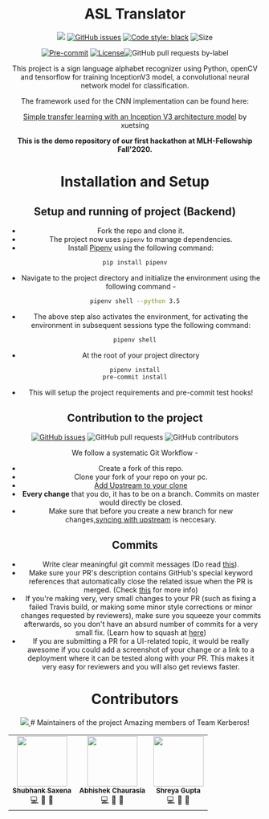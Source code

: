 <div align = "center">

# ASL Translator
[![](https://img.shields.io/badge/python-3.5-blue.svg)](https://www.python.org/download/releases/3.5.0/) 
[![GitHub issues](https://img.shields.io/github/issues/MLH-Fellowship/TeamKerberos_Pod1.0.2?logo=github)](https://github.com/MLH-Fellowship/TeamKerberos_Pod1.0.2/issues)
[![Code style: black](https://img.shields.io/badge/code%20style-black-000000.svg)](https://github.com/psf/black)
![Size](https://github-size-badge.herokuapp.com/MLH-Fellowship/TeamKerberos_Pod1.0.2.svg)


[![Pre-commit](https://img.shields.io/badge/pre--commit-enabled-brightgreen?logo=pre-commit&logoColor=white)](https://github.com/MLH-Fellowship/TeamKerberos_Pod1.0.2/blob/main/.pre-commit-config.yaml)
[![License](https://img.shields.io/github/license/MLH-Fellowship/TeamKerberos_Pod1.0.2)](https://github.com/MLH-Fellowship/TeamKerberos_Pod1.0.2/blob/main/LICENSE)![GitHub pull requests by-label](https://img.shields.io/github/issues-pr/developer-student-club-thapar/officialWebsite/dependencies?label=Dependencies%20Status)

This project is a sign language alphabet recognizer using Python, openCV and tensorflow for training InceptionV3 model, a convolutional neural network model for classification.

The framework used for the CNN implementation can be found here:

[Simple transfer learning with an Inception V3 architecture model](https://github.com/xuetsing/image-classification-tensorflow) by xuetsing



**This is the demo repository of our first hackathon at MLH-Fellowship Fall'2020.**

# Installation and Setup
## Setup and running of project (Backend)

- Fork the repo and clone it.
- The project now uses `pipenv` to manage dependencies.
- Install [Pipenv](https://pypi.org/project/pipenv/) using the following command:
```bash
pip install pipenv
```
- Navigate to the project directory and initialize the environment using the following command -
```bash
pipenv shell --python 3.5
```
- The above step also activates the environment, for activating the environment in subsequent sessions type the following command:
```bash
pipenv shell
```
- At the root of your project directory <br>

```bash
pipenv install
pre-commit install
```

- This will setup the project requirements and pre-commit test hooks!


## Contribution to the project


<div align="center">

[![GitHub issues](https://img.shields.io/github/issues/developer-student-club-thapar/officialWebsite?logo=github)](https://github.com/MLH-Fellowship/TeamKerberos_Pod1.0.2/issues) ![GitHub pull requests](https://img.shields.io/github/issues-pr/MLH-Fellowship/TeamKerberos_Pod1.0.2) ![GitHub contributors](https://img.shields.io/github/contributors/MLH-Fellowship/TeamKerberos_Pod1.0.2)

</div>
We follow a systematic Git Workflow -

- Create a fork of this repo.
- Clone your fork of your repo on your pc.
- [Add Upstream to your clone](https://help.github.com/en/github/collaborating-with-issues-and-pull-requests/configuring-a-remote-for-a-fork)
- **Every change** that you do, it has to be on a branch. Commits on master would directly be closed.
- Make sure that before you create a new branch for new changes,[syncing with upstream](https://help.github.com/en/github/collaborating-with-issues-and-pull-requests/syncing-a-fork) is neccesary.

## Commits

- Write clear meaningful git commit messages (Do read [this](http://chris.beams.io/posts/git-commit/)).
- Make sure your PR's description contains GitHub's special keyword references that automatically close the related issue when the PR is merged. (Check [this](https://github.com/blog/1506-closing-issues-via-pull-requests) for more info)
- If you're making very, very small changes to your PR (such as fixing a failed Travis build, or making some minor style corrections or minor changes requested by reviewers), make sure you squeeze your commits afterwards, so you don't have an absurd number of commits for a very small fix. (Learn how to squash at [here](https://davidwalsh.name/squash-commits-git))
- If you are submitting a PR for a UI-related topic, it would be really awesome if you could add a screenshot of your change or a link to a deployment where it can be tested along with your PR. This makes it very easy for reviewers and you will also get reviews faster.

<div align = "center">

# Contributors
<a href="https://github.com/MLH-Fellowship/TeamKerberos_Pod1.0.2/graphs/contributors">
  <img src="https://contributors-img.web.app/image?repo=MLH-Fellowship/TeamKerberos_Pod1.0.2" />
</a>
# Maintainers of the project
Amazing members of Team Kerberos!
<table>
  <tr>
        <td align="center"><a href="http://shubhank.codes"><img src="https://avatars3.githubusercontent.com/u/29003047?v=4" width="100px;" alt=""/><br /><sub><b>Shubhank Saxena</b></sub></a><br /><a title="Code">💻</a> <a title="Design">🎨</a> <a  title="Maintenance">🚧</a></td>
                <td align="center"><img src="https://avatars3.githubusercontent.com/u/36269212?s=400&u=a759563a72bf9bb03f1f94c5e9b98a367ff98677&v=4" width="100px;" alt=""/><br /><sub><b>Abhishek Chaurasia</b></sub></a><br /><a title="Code">💻</a> <a title="Design">🎨</a> <a  title="Maintenance">🚧</a></td>
                <td align="center"><img src="https://avatars0.githubusercontent.com/u/33135343?s=400&u=73bed27968847ffbd2c6425c295da2aa4e285ba6&v=4" width="100px;" alt=""/><br /><sub><b>Shreya Gupta</b></sub></a><br /><a title="Code">💻</a> <a title="Design">🎨</a> <a  title="Maintenance">🚧</a></td>
  </tr>
</table>